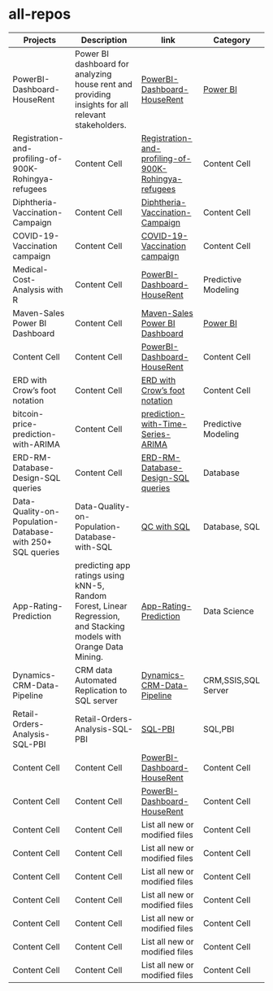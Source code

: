 # all-repos

| Projects  | Description | link | Category |
| ------------- | ------------- |------------- |------------- |
|PowerBI-Dashboard-HouseRent  | Power BI dashboard for analyzing house rent and providing insights for all relevant stakeholders. | [PowerBI-Dashboard-HouseRent](https://github.com/maeshakib/PowerBI-Dashboard-HouseRent) |  [Power BI](https://github.com/maeshakib/shakib_s_powerBI_all_repos)  |
| Registration-and-profiling-of-900K-Rohingya-refugees  | Content Cell  | [Registration-and-profiling-of-900K-Rohingya-refugees](https://github.com/maeshakib/Registration-and-profiling-of-900K-Rohingya-refugees-in-Bangladesh-coxsbazar-operation) | Content Cell  |
| Diphtheria-Vaccination-Campaign  | Content Cell  |[Diphtheria-Vaccination-Campaign](https://github.com/maeshakib/Diphtheria-Vaccination-Campaign-for-Rohingya-Refugees-in-Cox-s-Bazar) | Content Cell  |
|COVID-19-Vaccination campaign  | Content Cell  |[COVID-19-Vaccination campaign](https://github.com/maeshakib/COVID-19-Vaccination-in-Cox-s-Bazar-Rohingya-Refugee-Camps) | Content Cell  |
| Medical-Cost-Analysis with R  | Content Cell  | [PowerBI-Dashboard-HouseRent](https://github.com/maeshakib/Medical-Cost-Analysis-EDA-Linear-Regression-in-R) | Predictive Modeling |
| Maven-Sales Power BI Dashboard  | Content Cell  |[Maven-Sales Power BI Dashboard](https://github.com/maeshakib/Maven-Sales-Challenge-april-2024) |  [Power BI](https://github.com/maeshakib/shakib_s_powerBI_all_repos) |
| Content Cell  | Content Cell  |[PowerBI-Dashboard-HouseRent](https://github.com/maeshakib/PowerBI-Dashboard-HouseRent) | Content Cell  |
| ERD with Crow’s foot notation  | Content Cell  | [ERD with Crow’s foot notation](https://github.com/maeshakib/ERD-Crow-s-foot-notation) | Content Cell  |
| bitcoin-price-prediction-with-ARIMA | Content Cell  |[prediction-with-Time-Series-ARIMA](https://maeshakib.github.io/bitcoin-price-prediction-with-ARIMA) | Predictive Modeling   |
| ERD-RM-Database-Design-SQL queries  | Content Cell  |[ERD-RM-Database-Design-SQL queries](https://github.com/maeshakib/Student-Course-Management-ERD-to-Database-Design) | Database |
| Data-Quality-on-Population-Database-with 250+ SQL queries  | Data-Quality-on-Population-Database-with-SQL  | [QC with SQL](https://github.com/maeshakib/Data-Quality-on-Population-Database-SQL-Analysis) | Database, SQL  |
| App-Rating-Prediction  | predicting app ratings using kNN-5, Random Forest, Linear Regression, and Stacking models with Orange Data Mining.  |[App-Rating-Prediction](https://github.com/maeshakib/App-Rating-Prediction-Models) | Data Science   |
| Dynamics-CRM-Data-Pipeline  | CRM data Automated Replication to SQL server  |[Dynamics-CRM-Data-Pipeline](https://github.com/maeshakib/Dynamics-CRM-Data-Pipeline) | CRM,SSIS,SQL Server  |
| Retail-Orders-Analysis-SQL-PBI  | Retail-Orders-Analysis-SQL-PBI  | [SQL-PBI](https://github.com/maeshakib/Wholesale-Retail-Orders-Analysis-SQL) | SQL,PBI |
| Content Cell  | Content Cell  |[PowerBI-Dashboard-HouseRent](https://github.com/maeshakib/PowerBI-Dashboard-HouseRent) | Content Cell  |
| Content Cell  | Content Cell  |[PowerBI-Dashboard-HouseRent](https://github.com/maeshakib/PowerBI-Dashboard-HouseRent) | Content Cell  |
| Content Cell  | Content Cell  |List all new or modified files | Content Cell  |
| Content Cell  | Content Cell  |List all new or modified files | Content Cell  |
| Content Cell  | Content Cell  |List all new or modified files | Content Cell  |
| Content Cell  | Content Cell  |List all new or modified files | Content Cell  |
| Content Cell  | Content Cell  |List all new or modified files | Content Cell  |
| Content Cell  | Content Cell  |List all new or modified files | Content Cell  |
| Content Cell  | Content Cell  |List all new or modified files | Content Cell  | https://github.com/maeshakib/Wholesale-Retail-Orders-Analysis-SQL
